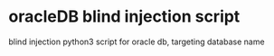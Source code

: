 # oracleDB blind injection script
blind injection python3 script for oracle db, targeting database name  
